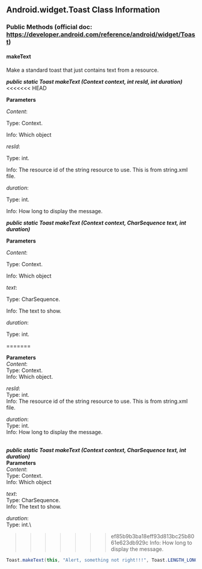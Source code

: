 ## Android.widget.Toast Class Information
### Public Methods (official doc: https://developer.android.com/reference/android/widget/Toast)
#### makeText
Make a standard toast that just contains text from a resource.

***public static Toast makeText (Context context, int resId, int duration)***
<<<<<<< HEAD

**Parameters**

*Content*:

Type: Context.

Info: Which object

*resId*:

Type: int.

Info: The resource id of the string resource to use. This is from string.xml file.

*duration*:

Type: int.

Info: How long to display the message.

***public static Toast makeText (Context context, CharSequence text, int duration)***

**Parameters**

*Content*:

Type: Context.

Info: Which object

*text*:

Type: CharSequence.

Info: The text to show.

*duration*:

Type: int.

=======

**Parameters**\
*Content*:\
Type: Context.\
Info: Which object.

*resId*:\
Type: int.\
Info: The resource id of the string resource to use. This is from string.xml file.

*duration*:\
Type: int.\
Info: How long to display the message.

\
***public static Toast makeText (Context context, CharSequence text, int duration)***\
**Parameters**\
*Content*:\
Type: Context.\
Info: Which object

*text*:\
Type: CharSequence.\
Info: The text to show.

*duration*:\
Type: int.\
>>>>>>> ef85b9b3ba18eff93d813bc25b8061e623db929c
Info: How long to display the message.

``` java
Toast.makeText(this, "Alert, something not right!!!", Toast.LENGTH_LONG).show();
```
